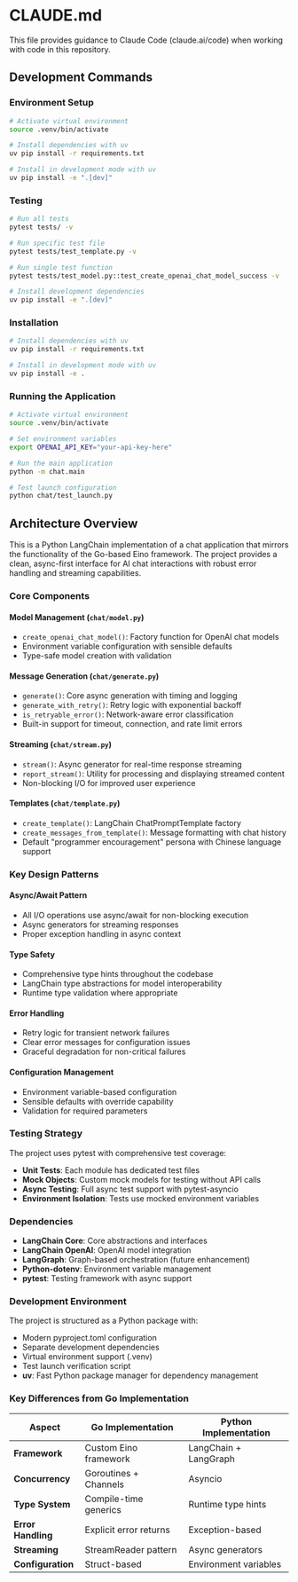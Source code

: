 # CLAUDE.md

This file provides guidance to Claude Code (claude.ai/code) when working with code in this repository.

## Development Commands

### Environment Setup
```bash
# Activate virtual environment
source .venv/bin/activate

# Install dependencies with uv
uv pip install -r requirements.txt

# Install in development mode with uv
uv pip install -e ".[dev]"
```

### Testing
```bash
# Run all tests
pytest tests/ -v

# Run specific test file
pytest tests/test_template.py -v

# Run single test function
pytest tests/test_model.py::test_create_openai_chat_model_success -v

# Install development dependencies
uv pip install -e ".[dev]"
```

### Installation
```bash
# Install dependencies with uv
uv pip install -r requirements.txt

# Install in development mode with uv
uv pip install -e .
```

### Running the Application
```bash
# Activate virtual environment
source .venv/bin/activate

# Set environment variables
export OPENAI_API_KEY="your-api-key-here"

# Run the main application
python -m chat.main

# Test launch configuration
python chat/test_launch.py
```

## Architecture Overview

This is a Python LangChain implementation of a chat application that mirrors the functionality of the Go-based Eino framework. The project provides a clean, async-first interface for AI chat interactions with robust error handling and streaming capabilities.

### Core Components

#### **Model Management** (`chat/model.py`)
- `create_openai_chat_model()`: Factory function for OpenAI chat models
- Environment variable configuration with sensible defaults
- Type-safe model creation with validation

#### **Message Generation** (`chat/generate.py`)
- `generate()`: Core async generation with timing and logging
- `generate_with_retry()`: Retry logic with exponential backoff
- `is_retryable_error()`: Network-aware error classification
- Built-in support for timeout, connection, and rate limit errors

#### **Streaming** (`chat/stream.py`)
- `stream()`: Async generator for real-time response streaming
- `report_stream()`: Utility for processing and displaying streamed content
- Non-blocking I/O for improved user experience

#### **Templates** (`chat/template.py`)
- `create_template()`: LangChain ChatPromptTemplate factory
- `create_messages_from_template()`: Message formatting with chat history
- Default "programmer encouragement" persona with Chinese language support

### Key Design Patterns

#### **Async/Await Pattern**
- All I/O operations use async/await for non-blocking execution
- Async generators for streaming responses
- Proper exception handling in async context

#### **Type Safety**
- Comprehensive type hints throughout the codebase
- LangChain type abstractions for model interoperability
- Runtime type validation where appropriate

#### **Error Handling**
- Retry logic for transient network failures
- Clear error messages for configuration issues
- Graceful degradation for non-critical failures

#### **Configuration Management**
- Environment variable-based configuration
- Sensible defaults with override capability
- Validation for required parameters

### Testing Strategy

The project uses pytest with comprehensive test coverage:

- **Unit Tests**: Each module has dedicated test files
- **Mock Objects**: Custom mock models for testing without API calls
- **Async Testing**: Full async test support with pytest-asyncio
- **Environment Isolation**: Tests use mocked environment variables

### Dependencies

- **LangChain Core**: Core abstractions and interfaces
- **LangChain OpenAI**: OpenAI model integration
- **LangGraph**: Graph-based orchestration (future enhancement)
- **Python-dotenv**: Environment variable management
- **pytest**: Testing framework with async support

### Development Environment

The project is structured as a Python package with:
- Modern pyproject.toml configuration
- Separate development dependencies
- Virtual environment support (.venv)
- Test launch verification script
- **uv**: Fast Python package manager for dependency management

### Key Differences from Go Implementation

| Aspect | Go Implementation | Python Implementation |
|--------|-------------------|----------------------|
| **Framework** | Custom Eino framework | LangChain + LangGraph |
| **Concurrency** | Goroutines + Channels | Asyncio |
| **Type System** | Compile-time generics | Runtime type hints |
| **Error Handling** | Explicit error returns | Exception-based |
| **Streaming** | StreamReader pattern | Async generators |
| **Configuration** | Struct-based | Environment variables |